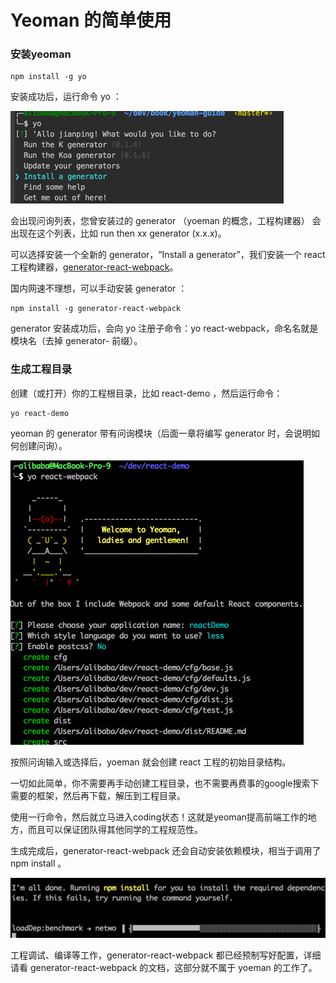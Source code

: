 # Yeoman 的简单使用

### 安装yeoman

    npm install -g yo
 
安装成功后，运行命令 yo ：
   
![./1.png](./1.png)   

会出现问询列表，您曾安装过的 generator （yoeman 的概念，工程构建器） 会出现在这个列表，比如 run then xx generator (x.x.x)。

可以选择安装一个全新的 generator，“Install a generator”，我们安装一个 react 工程构建器，[generator-react-webpack](https://github.com/newtriks/generator-react-webpack)。

国内网速不理想，可以手动安装 generator ：

    npm install -g generator-react-webpack

generator 安装成功后，会向 yo 注册子命令：yo react-webpack，命名名就是模块名（去掉 generator- 前缀）。
  

### 生成工程目录

创建（或打开）你的工程根目录，比如 react-demo ，然后运行命令：

    yo react-demo
    
yeoman 的 generator 带有问询模块（后面一章将编写 generator 时，会说明如何创建问询）。

![./2.png](./2.png)

按照问询输入或选择后，yoeman 就会创建 react 工程的初始目录结构。

一切如此简单，你不需要再手动创建工程目录，也不需要再费事的google搜索下需要的框架，然后再下载，解压到工程目录。

使用一行命令，然后就立马进入coding状态！这就是yeoman提高前端工作的地方，而且可以保证团队得其他同学的工程规范性。

生成完成后，generator-react-webpack 还会自动安装依赖模块，相当于调用了 npm install 。

![./3.png](./3.png)

工程调试、编译等工作，generator-react-webpack 都已经预制写好配置，详细请看 generator-react-webpack 的文档，这部分就不属于 yoeman 的工作了。

